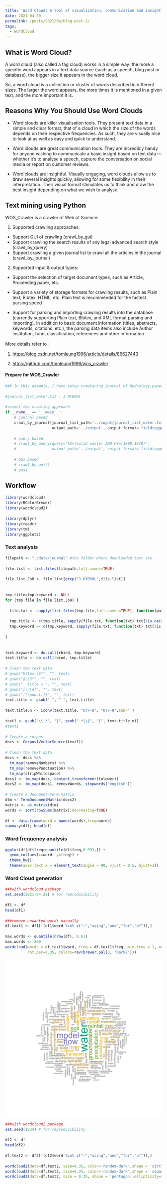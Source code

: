 ```yaml
---
title: 'Word Cloud: A tool of visualization, communication and insightful'
date: 2021-04-30
permalink: /posts/2021/04/blog-post-2/
tags:
  - WordCloud
---
```


## What is Word Cloud?

A word cloud (also called a tag cloud) works in a simple way: the more a specific word appears in a text data source (such as a speech, blog post or database), the bigger size it appears in the word cloud.

So, a word cloud is a collection or cluster of words described in different sizes. The larger the word appears, the more times it is mentioned in a given text, and the more important it is.

## Reasons Why You Should Use Word Clouds

* Word clouds are killer visualisation tools. They present text data in a simple and clear format, that of a cloud in which the size of the words depends on their respective frequencies. As such, they are visually nice to look at as well as easy and quick to understand.

* Word clouds are great communication tools. They are incredibly handy for anyone wishing to communicate a basic insight based on text data — whether it’s to analyse a speech, capture the conversation on social media or report on customer reviews.

* Word clouds are insightful. Visually engaging, word clouds allow us to draw several insights quickly, allowing for some flexibility in their interpretation. Their visual format stimulates us to think and draw the best insight depending on what we wish to analyse.

## Text mining using Python

WOS_Crawler is a crawler of Web of Science:

1. Supported crawling approaches: 
* Support GUI of crawling (crawl_by_gui)
* Support crawling the search results of any legal advanced search style (crawl_by_query)
* Support crawling a given journal list to crawl all the articles in the journal (crawl_by_journal)

2. Supported input & output types: 

* Support the selection of target document types, such as Article, Proceeding paper, etc.

* Support a variety of storage formats for crawling results, such as Plain text, Bibtex, HTML, etc. Plain text is recommended for the fastest parsing speed

* Support for parsing and importing crawling results into the database (currently supporting Plain text, Bibtex, and XML format parsing and importing). In addition to basic document information (titles, abstracts, keywords, citations, etc.), the parsing data items also include Author institution, fund, classification, references and other information

More details refer to：

1. https://blog.csdn.net/tomleung1996/article/details/86627443

2. https://github.com/tomleung1996/wos_crawler

#### Prepare for WOS_Crawler
```python
### In this example, I have setup crawlering Journal of Hydrology paper from 2001 to 2021

#journal_list_water.txt - J HYDROL

#select the crawling approach
if __name__ == '__main__':
    # journal based
    crawl_by_journal(journal_list_path='../input/journal_list_water.txt',
                     output_path='../output', output_format='fieldtagged', document_type='Article')

    # query based
    # crawl_by_query(query='TS=(solid waste) AND PY=(1900-1978)',
    #                output_path='../output', output_format='fieldtagged', document_type='Article', sid='E5gsGHmjPtA2AxeNeM6')

    # GUI based
    # crawl_by_gui()
    # pass

```

## Workflow

```r
library(wordcloud)
library(RColorBrewer)
library(wordcloud2)

library(dplyr)
library(readr)
library(tm)
library(ggplot2)
```

### Text analysis
```r
filepath <- "./data/journal" #the folder where downloaded text are

file.list <- list.files(filepath,full.names=TRUE)

file.list.JoH <- file.list[grep("J HYDROL",file.list)]


tmp.title=tmp.keyword <- NULL
for (tmp.file in file.list.JoH) {
  
  file.txt <- sapply(list.files(tmp.file,full.names=TRUE), function(path) readLines(path))
  
  tmp.title <- c(tmp.title, sapply(file.txt, function(txt) txt[!is.na(stringr::str_extract(txt, "TI"))]))
  tmp.keyword <- c(tmp.keyword, sapply(file.txt, function(txt) txt[!is.na(stringr::str_extract(txt, "DE"))]))
  
}


text.keyword <- do.call(rbind, tmp.keyword)
text.title <- do.call(rbind, tmp.title)

# Clean the text data
# gsub("https\\S*", "", text)
# gsub("@\\S*", "", text)
# gsub("  title = ", "", text)
# gsub("[\r\n]", "", text)
# gsub("[[:punct:]]", "", text)
text.title <- gsub("‐", " ", text.title)

text.title.n <- iconv(text.title, "UTF-8", "UTF-8",sub='')

text1 <- gsub("\\.*", "}", gsub(".*\\{", "{", text.title.n))
#text1

# Create a corpus  
docs <- Corpus(VectorSource(text1))

# Clean the text data
docs <- docs %>%
  tm_map(removeNumbers) %>%
  tm_map(removePunctuation) %>%
  tm_map(stripWhitespace)
docs1 <- tm_map(docs, content_transformer(tolower))
docs2 <- tm_map(docs1, removeWords, stopwords("english"))

# Create a document-term-matrix
dtm <- TermDocumentMatrix(docs2) 
matrix <- as.matrix(dtm) 
words <- sort(rowSums(matrix),decreasing=TRUE) 

df <- data.frame(word = names(words),freq=words)
summary(df); head(df)
```

### Word frequency analysis
```r
ggplot(df[df$freq>quantile(df$freq,0.99),]) + 
  geom_col(aes(x=word, y=freq)) + 
  theme_bw()+
  theme(axis.text.x = element_text(angle = 90, vjust = 0.5, hjust=1))
```

### Word Cloud generation
```r
###with wordcloud package 
set.seed(2021-04-28) # for reproducibility 

df1 <- df
head(df1)

###remove unwanted words manually
df.text1 <- df1[!(df1$word %in% c("–","using","and","for","of")),]

max.words <- quantile(nrow(df), 0.01)
max.words <- 200
wordcloud(words = df.text1$word, freq = df.text1$freq, min.freq = 1, max.words=max.words, random.order=FALSE, 
          rot.per=0.35, colors=rev(brewer.pal(8, "Dark2")))

```

![](images\wordcloud-circle.jpeg)

```r
###with wordcloud2 package 
set.seed(1234) # for reproducibility 

df2 <- df
head(df2)

df.text2 <- df2[!(df2$word %in% c("–","using","and","for","of")),]

wordcloud2(data=df.text2, size=0.35, color='random-dark',shape = 'circle',ellipticity=1)
wordcloud2(data=df.text2, size=0.35, color='random-dark',shape = 'square',ellipticity=1)
wordcloud2(data=df.text2, size = 0.35, shape = 'pentagon',ellipticity=1)

```
